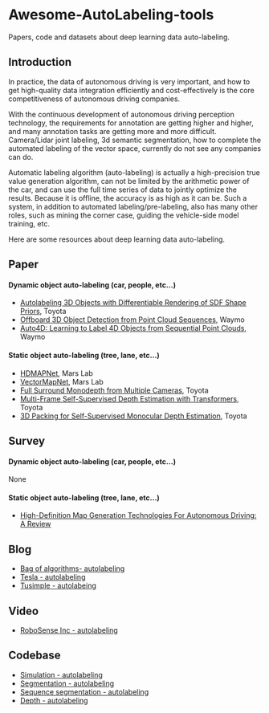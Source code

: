 # Awesome-AutoLabeling-tools
Papers, code and datasets about deep learning data auto-labeling.

## Introduction
In practice, the data of autonomous driving is very important, and how to get high-quality data integration efficiently and cost-effectively is the core competitiveness of autonomous driving companies.

With the continuous development of autonomous driving perception technology, the requirements for annotation are getting higher and higher, and many annotation tasks are getting more and more difficult. Camera/Lidar joint labeling, 3d semantic segmentation, how to complete the automated labeling of the vector space, currently do not see any companies can do.

Automatic labeling algorithm (auto-labeling) is actually a high-precision true value generation algorithm, can not be limited by the arithmetic power of the car, and can use the full time series of data to jointly optimize the results. Because it is offline, the accuracy is as high as it can be. Such a system, in addition to automated labeling/pre-labeling, also has many other roles, such as mining the corner case, guiding the vehicle-side model training, etc.

Here are some resources about deep learning data auto-labeling.

## Paper
#### Dynamic object auto-labeling (car, people, etc...)
- [Autolabeling 3D Objects with Differentiable Rendering of SDF Shape Priors](https://arxiv.org/abs/1911.11288), Toyota
- [Offboard 3D Object Detection from Point Cloud Sequences](https://arxiv.org/abs/2103.05073), Waymo
- [Auto4D: Learning to Label 4D Objects from Sequential Point Clouds](https://arxiv.org/abs/2101.06586), Waymo
#### Static object auto-labeling (tree, lane, etc...)
- [HDMAPNet](https://arxiv.org/abs/2107.06307), Mars Lab
- [VectorMapNet](https://arxiv.org/abs/2206.08920), Mars Lab
- [Full Surround Monodepth from Multiple Cameras](https://arxiv.org/abs/2104.00152), Toyota
- [Multi-Frame Self-Supervised Depth Estimation with Transformers](https://arxiv.org/abs/2204.07616), Toyota
- [3D Packing for Self-Supervised Monocular Depth Estimation](https://arxiv.org/abs/1905.02693), Toyota

## Survey
#### Dynamic object auto-labeling (car, people, etc...)
None
#### Static object auto-labeling (tree, lane, etc...)
- [High-Definition Map Generation Technologies For Autonomous Driving: A Review](https://arxiv.org/abs/2206.05400)

## Blog 
- [Bag of algorithms- autolabeling](https://zhuanlan.zhihu.com/p/533907821)
- [Tesla - autolabeling](https://zhuanlan.zhihu.com/p/466426243)
- [Tusimple - autolabeing](https://zhuanlan.zhihu.com/p/541893317)

## Video
- [RoboSense Inc - autolabeling](https://www.bilibili.com/video/BV1gK4y1x7Yh?from=search&seid=6201001844239327003&spm_id_from=333.337.0.0&vd_source=d6d7e511367717333c372785d76ae938)

## Codebase
- [Simulation - autolabeling](https://github.com/UsmanJafri/LiDAR-GTA-V)
- [Segmentation - autolabeling](https://github.com/PRBonn/auto-mos)
- [Sequence segmentation - autolabeling](https://github.com/Likarian/AutomaticLabeledLiDARSequence)
- [Depth - autolabeling](https://github.com/TRI-ML/vidar)
